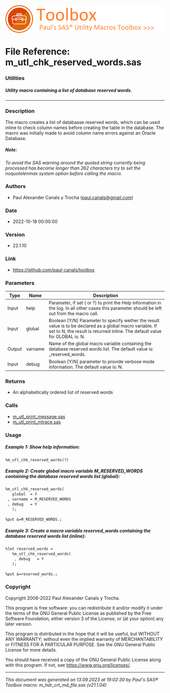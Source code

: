 ![../../misc/images/doc_header.png](../../misc/images/doc_header.png)
# 
# File Reference: m_utl_chk_reserved_words.sas

### Utilities

##### Utility macro containing a list of database reserved words.

***

### Description
The macro creates a list of databaase reserved words, which can be used inline to check column names before creating the table in the database. The macro was initially made to avoid column name errors against an Oracle Database.

##### *Note:*
*To avoid the SAS warning around the quoted string currently being processed has become longer than 262 characters try to set the noquotelenmax system option before calling the macro.*

### Authors
* Paul Alexander Canals y Trocha (paul.canals@gmail.com)

### Date
* 2022-10-18 00:00:00

### Version
* 22.1.10

### Link
* https://github.com/paul-canals/toolbox

### Parameters
| Type | Name | Description |
| ---- | ---- | ----------- |
| Input | help | Parameter, if set ( or ?) to print the Help information in the log. In all other cases this parameter should be left out from the macro call. |
| Input | global | Boolean [Y/N] Parameter to specify wether the result value is to be declared as a global macro variable. If set to N, the result is returned inline. The default value for GLOBAL is: N. |
| Output | varname | Name of the global macro variable containing the database reserved words list. The default value is: _reserved_words. |
| Input | debug | Boolean [Y/N] parameter to provide verbose mode information. The default value is: N. |

### Returns
* An alphabetically ordered list of reserved words

### Calls
* [m_utl_print_message.sas](m_utl_print_message.md)
* [m_utl_print_mtrace.sas](m_utl_print_mtrace.md)

### Usage

##### Example 1: Show help information:
```sas
%m_utl_chk_reserved_words(?)
```

##### Example 2: Create global macro variable M_RESERVED_WORDS containing the database reserved words list (global):

```sas
%m_utl_chk_reserved_words(
   global  = Y
 , varname = M_RESERVED_WORDS
 , debug   = Y
   );

%put &=M_RESERVED_WORDS.;

```

##### Example 3: Create a macro variable reserved_words containing the database reserved words list (inline):

```sas
%let reserved_words =
   %m_utl_chk_reserved_words(
    , debug   = Y
   );

%put &=reserved_words.;

```

### Copyright
Copyright 2008-2022 Paul Alexander Canals y Trocha. 
 
This program is free software: you can redistribute it and/or modify 
it under the terms of the GNU General Public License as published by 
the Free Software Foundation, either version 3 of the License, or 
(at your option) any later version. 
 
This program is distributed in the hope that it will be useful, 
but WITHOUT ANY WARRANTY; without even the implied warranty of 
MERCHANTABILITY or FITNESS FOR A PARTICULAR PURPOSE. See the 
GNU General Public License for more details. 
 
You should have received a copy of the GNU General Public License 
along with this program. If not, see <https://www.gnu.org/licenses/>. 


***
*This document was generated on 13.09.2023 at 19:02:30  by Paul's SAS&reg; Toolbox macro: m_hdr_crt_md_file.sas (v21.1.04)*
